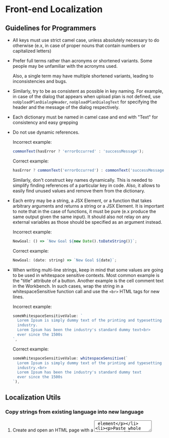 # Front-end Localization

## Guidelines for Programmers

- All keys must use strict camel case, unless absolutely necessary to do
  otherwise (e.x, in case of proper nouns that contain numbers or capitalized
  letters)

- Prefer full terms rather than acronyms or shortened variants. Some people may
  be unfamiliar with the acronyms used.

  Also, a single term may have multiple shortened variants, leading to
  inconsistencies and bugs.

- Similarly, try to be as consistent as possible in key naming. For example, in
  case of the dialog that appears when upload plan is not defined, use
  `noUploadPlanDialogHeader`, `noUploadPlanDialogText` for specifying the header
  and the message of the dialog respectively.

- Each dictionary must be named in camel case and end with "Text" for
  consistency and easy grepping

- Do not use dynamic references.

  Incorrect example:

  ```javascript
  commonText(hasError ? 'errorOccurred' : 'successMessage');
  ```

  Correct example:

  ```javascript
  hasError ? commonText('errorOccurred') : commonText('successMessage');
  ```

  Similarly, don't construct key names dynamically. This is needed to simplify
  finding references of a particular key in code. Also, it allows to easily find
  unused values and remove them from the dictionary.

- Each entry may be a string, a JSX Element, or a function that takes arbitrary
  arguments and returns a string or a JSX Element. It is important to note that
  in the case of functions, it must be pure (e.x produce the same output given
  the same input). It should also not relay on any external variables as those
  should be specified as an argument instead.

  Incorrect example:

  ```javascript
  NewGoal: () => `New Goal ${new Date().toDateString()}`;
  ```

  Correct example:

  ```javascript
  NewGoal: (date: string) => `New Goal ${date}`;
  ```

- When writing multi-line strings, keep in mind that some values are going to be
  used in whitespace sensitive contexts. Most common example is the "title"
  attribute of a button. Another example is the cell comment text in the
  Workbench. In such cases, wrap the string in a whitespaceSensitive function
  call and use the `<br>` HTML tags for new lines.

  Incorrect example:

  ```javascript
  someWhitespaceSensitiveValue: `
    Lorem Ipsum is simply dummy text of the printing and typesetting
    industry.
    Lorem Ipsum has been the industry's standard dummy text<br>
    ever since the 1500s
  `,
  ```

  Correct example:

  ```javascript
  someWhitespaceSensitiveValue: whitespaceSensitive(`
    Lorem Ipsum is simply dummy text of the printing and typesetting
    industry.<br>
    Lorem Ipsum has been the industry's standard dummy text
    ever since the 1500s
  `),
  ```

## Localization Utils

### Copy strings from existing language into new language

1. Create and open an HTML page with a <textarea> element
2. Paste whole dictionary file content into textarea
3. Assign the `textarea` variable to the HTML Textbox element
4. Modify the following RegEx to suite the task

   In it's current form, it would copy 'en-us' strings and insert them at the
   end under a name of 'es-es'.

   ```javascript
   textarea.value = textarea.value.replaceAll(
     /(?<key>\w+):\s{\s+'en-us':([\s\S]+?(?=['`\)],\n)['`\)],\n)([\s\S]+?(?=\},\n))\},/g,
     "$1: {\n    'en-us':$2$3  'es-es':$2  },",
   );
   ```

   (Replace `en-us` with source and `ru-ru` with target)

### Extract serialized strings from dictionary

1. Create and open an HTML page with a <textarea> element
2. Paste whole dictionary file content into textarea
3. Assign the `textarea` variable to the HTML Textbox element
4. Run this code in the DevTools console:

   ```javascript
   dictionary = Object.fromEntries(
     Array.from(
       textarea.value.matchAll(
         /(?<key>\w+):\s{\s+'en-us':\s+(?:\(\s*\w[^)]+[^>]+>\s+)?\w*\(?['"`]?\n?(?<enUS>[\s\S]*?)['"`)]\s*\)?,\s+'ru-ru':\s+(?:\(\s*\w[^)]+[^>]+>\s+)?\w*\(?['"`]?\n?(?<ruRU>[\s\S]*?)['"`)]\s*\)?,/g,
       ),
       ({ groups: { key, ...strings } }) => [key, strings],
     ),
   );
   ```

